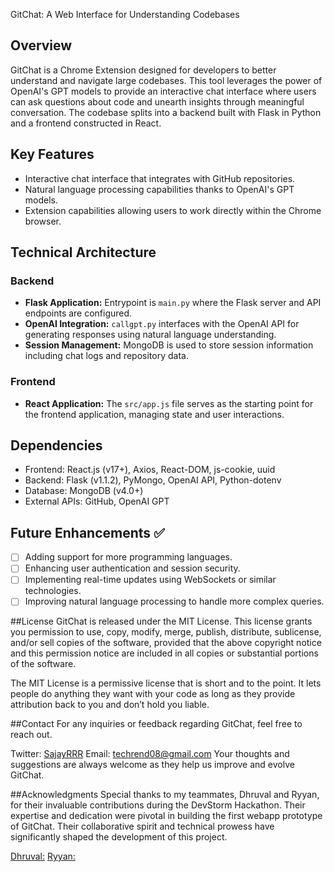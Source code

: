 GitChat: A Web Interface for Understanding Codebases

## Overview

GitChat is a Chrome Extension designed for developers to better understand and navigate large codebases. This tool leverages the power of OpenAI's GPT models to provide an interactive chat interface where users can ask questions about code and unearth insights through meaningful conversation. The codebase splits into a backend built with Flask in Python and a frontend constructed in React.

## Key Features
- Interactive chat interface that integrates with GitHub repositories.
- Natural language processing capabilities thanks to OpenAI's GPT models.
- Extension capabilities allowing users to work directly within the Chrome browser.

## Technical Architecture
### Backend
- **Flask Application:** Entrypoint is `main.py` where the Flask server and API endpoints are configured.
- **OpenAI Integration:** `callgpt.py` interfaces with the OpenAI API for generating responses using natural language understanding.
- **Session Management:** MongoDB is used to store session information including chat logs and repository data.

### Frontend
- **React Application:** The `src/app.js` file serves as the starting point for the frontend application, managing state and user interactions.

## Dependencies
- Frontend: React.js (v17+), Axios, React-DOM, js-cookie, uuid
- Backend: Flask (v1.1.2), PyMongo, OpenAI API, Python-dotenv
- Database: MongoDB (v4.0+)
- External APIs: GitHub, OpenAI GPT

## Future Enhancements ✅
- [ ] Adding support for more programming languages.
- [ ] Enhancing user authentication and session security.
- [ ] Implementing real-time updates using WebSockets or similar technologies.
- [ ] Improving natural language processing to handle more complex queries.

##License
GitChat is released under the MIT License. This license grants you permission to use, copy, modify, merge, publish, distribute, sublicense, and/or sell copies of the software, provided that the above copyright notice and this permission notice are included in all copies or substantial portions of the software.

The MIT License is a permissive license that is short and to the point. It lets people do anything they want with your code as long as they provide attribution back to you and don’t hold you liable.

##Contact
For any inquiries or feedback regarding GitChat, feel free to reach out.

Twitter: [SajayRRR](https://twitter.com/SajayRRR)
Email: techrend08@gmail.com
Your thoughts and suggestions are always welcome as they help us improve and evolve GitChat.

##Acknowledgments
Special thanks to my teammates, Dhruval and Ryyan, for their invaluable contributions during the DevStorm Hackathon. Their expertise and dedication were pivotal in building the first webapp prototype of GitChat. Their collaborative spirit and technical prowess have significantly shaped the development of this project.

[Dhruval:](https://github.com/dhruval30)
[Ryyan:](https://github.com/ryyan2407) 
